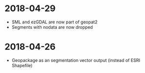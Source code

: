 # 2018-04-29

- SML and ezGDAL are now part of geopat2
- Segments with nodata are now dropped 

# 2018-04-26

- Geopackage as an segmentation vector output (instead of ESRI Shapefile)

